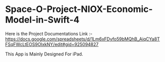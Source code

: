 # Space-O-Project-NIOX-Economic-Model-in-Swift-4

Here is the Project Documentations Link :- https://docs.google.com/spreadsheets/d/1Lm6xFDyfo59bMQhB_AiqCYa8TFSqFWcLtEOS9OlxkNY/edit#gid=925094827

This App is Mainly Designed For iPad.

